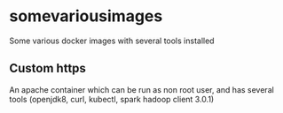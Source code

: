 # somevariousimages
Some various docker images with several tools installed

## Custom https 
An apache container which can be run as non root user, and has several tools (openjdk8, curl, kubectl, spark hadoop client 3.0.1)
